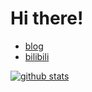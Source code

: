 # Hi there!

- [blog](https://juejin.cn/user/430664290155751)
- [bilibili](https://space.bilibili.com/103247390) 

[![github stats](https://github-readme-stats.vercel.app/api?username=mysteryven&count_private=true&theme=dracula)](https://github.com/anuraghazra/github-readme-stats) 



